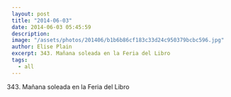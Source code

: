 ```yaml
---
layout: post
title: "2014-06-03"
date: 2014-06-03 05:45:59
description: 
image: "/assets/photos/201406/b1b6b86cf183c33d24c950379bcbc596.jpg"
author: Elise Plain
excerpt: 343. Mañana soleada en la Feria del Libro
tags: 
  - all
---
```


343. Mañana soleada en la Feria del Libro
<p></p>
